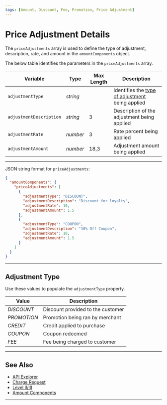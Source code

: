 ```yaml
---
tags: [Amount, Discount, Fee, Promotion, Price Adjustment]
---
```


# Price Adjustment Details

The `priceAdjustments` array is used to define the type of adjustment, description, rate, and amount in the `amountComponents` object.

<!--
type: tab
titles: priceAdjustments, JSON Example
-->

The below table identifies the parameters in the `priceAdjustments` array.

| Variable | Type | Max Length | Description |
| -------- | -- | ------------ | ------------------ |
| `adjustmentType` | *string* |  | Identifies the [type of adjustment](#adjustment-type) being applied |
| `adjustmentDescription` | *string* | 3 | Description of the adjustment being applied |
| `adjustmentRate` | *number* | 3 | Rate percent being applied |
| `adjustmentAmount` | *number* | 18,3 | Adjustment amount being applied |

---

<!--
type: tab
-->

JSON string format for `priceAdjustments`:

```json
{
  "amountComponents": {
    "priceAdjustments": [
      {
        "adjustmentType": "DISCOUNT",
        "adjustmentDescription": "Discount for loyalty",
        "adjustmentRate": 10,
        "adjustmentAmount": 1.5
      },
      {
        "adjustmentType": "COUPON",
        "adjustmentDescription": "10% Off Coupon",
        "adjustmentRate": 10,
        "adjustmentAmount": 1.5
      }
    ]
  }
}
```

<!-- type: tab-end -->


---

## Adjustment Type

Use these values to populate the `adjustmentType` property.

| Value | Description |
| -------- | ------- |
| *DISCOUNT* | Discount provided to the customer |
| *PROMOTION* | Promotion being ran by merchant |
| *CREDIT* | Credit applied to purchase |
| *COUPON* | Coupon redeemed |
| *FEE* | Fee being charged to customer |

---

## See Also

- [API Explorer](../api/?type=post&path=/payments/v1/charges)
- [Charge Request](?path=docs/Resources/API-Documents/Payments/Payments.md)
- [Level II/III](?path=docs/Resources/Guides/Level23/Level23.md)
- [Amount Components](?path=docs/Resources/Master-Data/Amount-Components.md)

---
